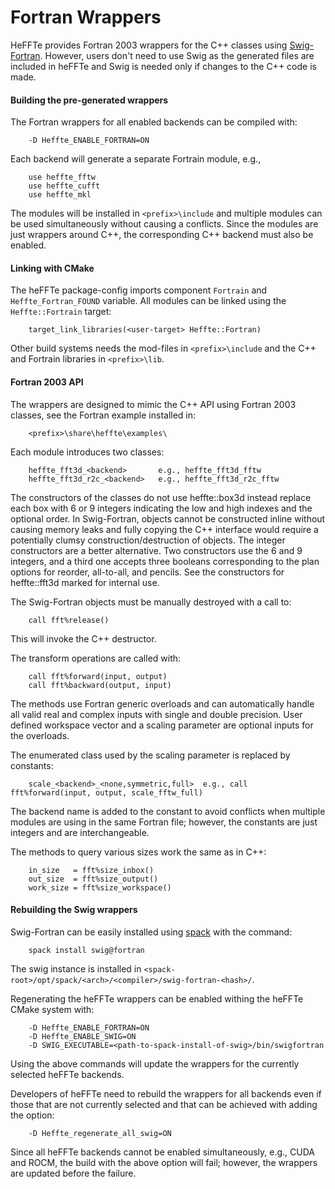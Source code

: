 # Fortran Wrappers

HeFFTe provides Fortran 2003 wrappers for the C++ classes using [Swig-Fortran](https://github.com/swig-fortran). However, users don't need to use Swig as the generated files are included in heFFTe and Swig is needed only if changes to the C++ code is made.


#### Building the pre-generated wrappers

The Fortran wrappers for all enabled backends can be compiled with:
```
    -D Heffte_ENABLE_FORTRAN=ON
```
Each backend will generate a separate Fortrain module, e.g.,
```
    use heffte_fftw
    use heffte_cufft
    use heffte_mkl
```
The modules will be installed in `<prefix>\include` and multiple modules can be used simultaneously without causing a conflicts. Since the modules are just wrappers around C++, the corresponding C++ backend must also be enabled.


#### Linking with CMake

The heFFTe package-config imports component `Fortrain` and `Heffte_Fortran_FOUND` variable. All modules can be linked using the `Heffte::Fortrain` target:
```
    target_link_libraries(<user-target> Heffte::Fortran)
```
Other build systems needs the mod-files in `<prefix>\include` and the C++ and Fortrain libraries in `<prefix>\lib`.


#### Fortran 2003 API

The wrappers are designed to mimic the C++ API using Fortran 2003 classes, see the Fortran example installed in:
```
    <prefix>\share\heffte\examples\
```
Each module introduces two classes:
```
    heffte_fft3d_<backend>       e.g., heffte_fft3d_fftw
    heffte_fft3d_r2c_<backend>   e.g., heffte_fft3d_r2c_fftw
```
The constructors of the classes do not use heffte::box3d instead replace each box with 6 or 9 integers indicating the low and high indexes and the optional order. In Swig-Fortran, objects cannot be constructed inline without causing memory leaks and fully copying the C++ interface would require a potentially clumsy construction/destruction of objects. The integer constructors are a better alternative. Two constructors use the 6 and 9 integers, and a third one accepts three booleans corresponding to the plan options for reorder, all-to-all, and pencils. See the constructors for heffte::fft3d marked for internal use.

The Swig-Fortran objects must be manually destroyed with a call to:
```
    call fft%release()
```
This will invoke the C++ destructor.

The transform operations are called with:
```
    call fft%forward(input, output)
    call fft%backward(output, input)
```
The methods use Fortran generic overloads and can automatically handle all valid real and complex inputs with single and double precision. User defined workspace vector and a scaling parameter are optional inputs for the overloads.

The enumerated class used by the scaling parameter is replaced by constants:
```
    scale_<backend>_<none,symmetric,full>  e.g., call fft%forward(input, output, scale_fftw_full)
```
The backend name is added to the constant to avoid conflicts when multiple modules are using in the same Fortran file; however, the constants are just integers and are interchangeable.

The methods to query various sizes work the same as in C++:
```
    in_size   = fft%size_inbox()
    out_size  = fft%size_output()
    work_size = fft%size_workspace()
```

#### Rebuilding the Swig wrappers

Swig-Fortran can be easily installed using [spack](https://spack.io/) with the command:
```
    spack install swig@fortran
```
The swig instance is installed in `<spack-root>/opt/spack/<arch>/<compiler>/swig-fortran-<hash>/`.

Regenerating the heFFTe wrappers can be enabled withing the heFFTe CMake system with:
```
    -D Heffte_ENABLE_FORTRAN=ON
    -D Heffte_ENABLE_SWIG=ON
    -D SWIG_EXECUTABLE=<path-to-spack-install-of-swig>/bin/swigfortran
```
Using the above commands will update the wrappers for the currently selected heFFTe backends.

Developers of heFFTe need to rebuild the wrappers for all backends even if those that are not currently selected and that can be achieved with adding the option:
```
    -D Heffte_regenerate_all_swig=ON
```
Since all heFFTe backends cannot be enabled simultaneously, e.g., CUDA and ROCM, the build with the above option will fail; however, the wrappers are updated before the failure.
